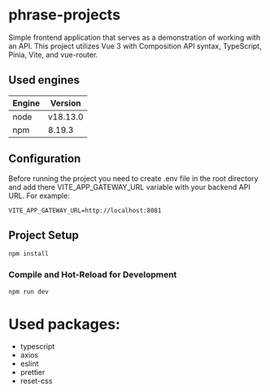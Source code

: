 # phrase-projects

Simple frontend application that serves as a demonstration of working with an API.
This project utilizes Vue 3 with Composition API syntax, TypeScript, Pinia, Vite, and vue-router.

## Used engines
| Engine | Version   |
|--------|-----------|
| node   | v18.13.0  |
| npm    | 8.19.3    |


## Configuration

Before running the project you need to create .env file in the root directory and add there VITE_APP_GATEWAY_URL variable with your backend API URL. For example:

```
VITE_APP_GATEWAY_URL=http://localhost:8081
```

## Project Setup

```sh
npm install
```

### Compile and Hot-Reload for Development

```sh
npm run dev
```


# Used packages:
- typescript
- axios
- eslint
- prettier
- reset-css
